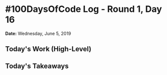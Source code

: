 # #100DaysOfCode Log - Round 1, Day 16

**Date:** Wednesday, June 5, 2019


**Today's Work (High-Level)**
- 

**Today's Takeaways**
- 
